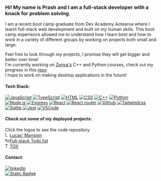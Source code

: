 ### Hi! My name is Prash and I am a full-stack developer with a knack for problem solving. 

I am a recent boot camp graduate from Dev Academy Aotearoa where I learnt full-stack web development and built on my human skills. This boot camp experience allowed me to understand how I learn best and how to work in a variety of different groups by working on projects both small and large.

Feel free to look through my projects, I promise they will get bigger and better over time! <br/>
I'm currently working on [Zenva's](https://academy.zenva.com/) C++ and Python courses, check out my progress in this [repo](https://github.com/SpcyToast/Zenva) <br/>
I hope to work on making desktop applications in the future!

#### Tech Stack: <br/>
[![JavaScript](https://img.shields.io/badge/JavaScript-black?logo=javascript)](https://developer.mozilla.org/en-US/docs/Web/JavaScript)
[![TypeScript](https://img.shields.io/badge/TypeScript-black?logo=typescript)](https://www.typescriptlang.org/)
[![HTML](	https://img.shields.io/badge/HTML5-black?logo=html5)](https://www.w3schools.com/html/)
[![CSS](https://img.shields.io/badge/CSS-black?logo=css3)](https://developer.mozilla.org/en-US/docs/Web/CSS)
[![C++](https://img.shields.io/badge/-C%2B%2B-black?logo=c%2B%2B)](https://cplusplus.com/)
[![Python](https://img.shields.io/badge/-Python-black?logo=python)](https://www.python.org/) <br/>
[![Node.js](https://img.shields.io/badge/Node.js-black?logo=node.js)](https://nodejs.org/)
[![Express](https://img.shields.io/badge/Express-black?logo=express)](https://expressjs.com/)
[![React](https://img.shields.io/badge/-ReactJs-black?logo=react)](https://react.dev/)
[![React router](https://img.shields.io/badge/-React%20Router-black?logo=react-router)](https://reactrouter.com/en/main)
[![Github](https://img.shields.io/badge/GitHub-black?logo=GitHub)](https://github.com/)
[![Tailwindcss](https://img.shields.io/badge/Tailwind-black?logo=tailwindcss)](https://tailwindcss.com/)
[![Sqlite](https://img.shields.io/badge/SQLite-black?logo=sqlite) ](https://www.sqlite.org/)
[![Jest](https://img.shields.io/badge/Jest-black?logo=Jest)](https://jestjs.io/)
[![VSCode](https://img.shields.io/badge/Vscode-black?logo=visualstudiocode)](https://code.visualstudio.com/)

#### Check out some of my deployed projects: <br/>
Click the logos to see the code repository <br />
<a href="https://github.com/SpcyToast/Lucas-Mansion"><img src="https://upload.wikimedia.org/wikipedia/commons/thumb/a/a7/React-icon.svg/1200px-React-icon.svg.png" alt="Lucas' Mansion code" width="15px"></img></a>[Lucas' Mansion](https://lucas-mansion.pushed.nz/) <br/>
<a href="https://github.com/SpcyToast/full-stack-todos"><img src="https://upload.wikimedia.org/wikipedia/commons/thumb/a/a7/React-icon.svg/1200px-React-icon.svg.png" alt="full stack todo list code" width="15px"></img></a>[Full-stack Todo list](https://spcytodo.pushed.nz/)<br/>
<a href="https://github.com/SpcyToast/TOX"><img src="https://upload.wikimedia.org/wikipedia/commons/thumb/a/a7/React-icon.svg/1200px-React-icon.svg.png" alt="TOX code" width="15px"></img></a>[TOX](https://tox.pushed.nz/) 

<!--[![Zenva](https://img.shields.io/badge/-zenva-white.svg?logo=data:image/webp;base64,UklGRuQAAABXRUJQVlA4TNgAAAAv/8F/EG9gpm0bS73Kn0XhjMJImWnbxneh9CvpIRwAM23bmE/PltGwjaeBtG0qYXNQCXdw7l/UAzR9FIEYBML7bHZ8x+7BwVEkSY4zZ3+WwUExOsNEIUqiIAqiYGl1zM3qWRH9nwCTP5Lf3OM//If/ENddbsn/lOM//If/CNK4hh/eNISP//Af/iNw4+pet63q8E5QV5p3/If/8B+CGuS3q7r4e2o7e/yH//AfYlnlumP1noc3hF/iP/yH/wjcGn4eXvriP/yH/xCRqX+v5G/MOf7Df/iPcQE=)](https://github.com/SpcyToast/Zenva)-->

#### Contact: 
[![linkedin](https://img.shields.io/badge/LinkedIn-0077B5?logo=linkedin&logoColor=white)](https://www.linkedin.com/in/prashniel/) <br />
[![Static Badge](https://img.shields.io/badge/-Email-black?logo=gmail)](mailto:prashniel@gmail.com)
